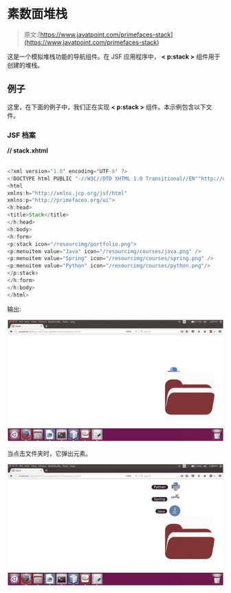 # 素数面堆栈

> 原文:[https://www.javatpoint.com/primefaces-stack](https://www.javatpoint.com/primefaces-stack)

这是一个模拟堆栈功能的导航组件。在 JSF 应用程序中， **< p:stack >** 组件用于创建的堆栈。

## 例子

这里，在下面的例子中，我们正在实现 **< p:stack >** 组件。本示例包含以下文件。

### JSF 档案

**// stack.xhtml**

```java

<?xml version='1.0' encoding='UTF-8' ?>
<!DOCTYPE html PUBLIC "-//W3C//DTD XHTML 1.0 Transitional//EN""http://www.w3.org/TR/xhtml1/DTD/xhtml1-transitional.dtd">
<html 
xmlns:h="http://xmlns.jcp.org/jsf/html"
xmlns:p="http://primefaces.org/ui">
<h:head>
<title>Stack</title>
</h:head>
<h:body>
<h:form>
<p:stack icon="/resourcimg/portfolio.png">
<p:menuitem value="Java" icon="/resourcimg/courses/java.png" />
<p:menuitem value="Spring" icon="/resourcimg/courses/spring.png" />
<p:menuitem value="Python" icon="/resourcimg/courses/python.png"/>
</p:stack>
</h:form>
</h:body>
</html>

```

输出:

![PrimeFaces Stack 1](img/21026ac2ce62bb359bc8f1a990586352.png)

当点击文件夹时，它弹出元素。

![PrimeFaces Stack 2](img/f1107ee4f880c43bc7ea2801820260bf.png)